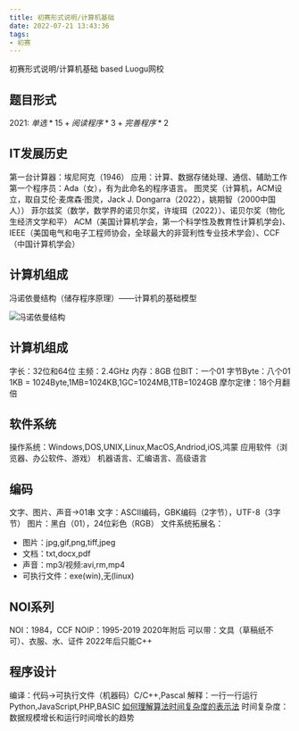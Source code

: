 ```yaml
---
title: 初赛形式说明/计算机基础
date: 2022-07-21 13:43:36
tags:
- 初赛
---
```

初赛形式说明/计算机基础 based Luogu网校
<!--more-->

## 题目形式
2021: $单选* 15 + 阅读程序* 3 + 完善程序* 2$

## IT发展历史
第一台计算器：埃尼阿克（1946）
应用：计算、数据存储处理、通信、辅助工作
第一个程序员：Ada（女），有为此命名的程序语言。
图灵奖（计算机，ACM设立，取自艾伦·麦席森·图灵，Jack J. Dongarra（2022），姚期智（2000中国人））
菲尔兹奖（数学，数学界的诺贝尔奖，许埈珥（2022））、诺贝尔奖（物化生经济文学和平）
ACM（美国计算机学会，第一个科学性及教育性计算机学会)、IEEE（美国电气和电子工程师协会，全球最大的非营利性专业技术学会）、CCF（中国计算机学会）

## 计算机组成
冯诺依曼结构（储存程序原理）——计算机的基础模型

![冯诺依曼结构](冯诺依曼结构.jpg)

## 计算机组成
字长：32位和64位
主频：2.4GHz
内存：8GB
位BIT：一个01
字节Byte：八个01
1KB = 1024Byte,1MB=1024KB,1GC=1024MB,1TB=1024GB
摩尔定律：18个月翻倍

## 软件系统
操作系统：Windows,DOS,UNIX,Linux,MacOS,Andriod,iOS,鸿蒙
应用软件（浏览器、办公软件、游戏）
机器语言、汇编语言、高级语言

## 编码
文字、图片、声音->01串
文字：ASCII编码，GBK编码（2字节），UTF-8（3字节）
图片：黑白（01），24位彩色（RGB）
文件系统拓展名：
+ 图片：jpg,gif,png,tiff,jpeg
+ 文档：txt,docx,pdf
+ 声音：mp3/视频:avi,rm,mp4
+ 可执行文件：exe(win),无(linux)

## NOI系列
NOI：1984，CCF
NOIP：1995-2019 2020年附后
可以带：文具（草稿纸不可）、衣服、水、证件
2022年后只能C++

## 程序设计
编译：代码->可执行文件（机器码）C/C++,Pascal
解释：一行一行运行Python,JavaScript,PHP,BASIC
[如何理解算法时间复杂度的表示法](https://www.zhihu.com/question/21387264/answer/830343420)
时间复杂度：数据规模增长和运行时间增长的趋势